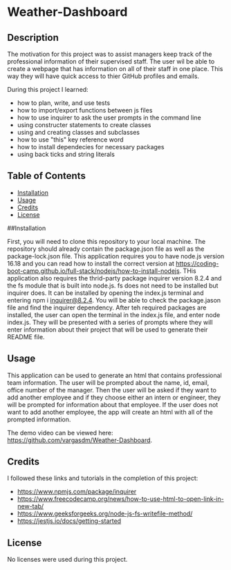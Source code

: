 # Weather-Dashboard

## Description

The motivation for this project was to assist managers keep track of the professional information of their supervised staff. The user wil be able to create a webpage that has information on all of their staff in one place. This way they will have quick access to thier GitHub profiles and emails.

During this project I learned: 
- how to plan, write, and use tests
- how to import/export functions between js files
- how to use inquirer to ask the user prompts in the command line
- using constructer statements to create classes
- using and creating classes and subclasses
- how to use "this" key reference word
- how to install dependecies for necessary packages
- using back ticks and string literals

## Table of Contents

- [Installation](#installation)
- [Usage](#usage)
- [Credits](#credits)
- [License](#license)

##Installation

First, you will need to clone this repository to your local machine. The repository should already contain the package.json file as well as the package-lock.json file. This application requires you to have node.js version 16.18 and you can read how to install the correct version at https://coding-boot-camp.github.io/full-stack/nodejs/how-to-install-nodejs. THis application also requires the thrid-party package inquirer version 8.2.4 and the fs module that is built into node.js. fs does not need to be installed but inquirer does. It can be installed by opening the index.js terminal and entering npm i inquirer@8.2.4. You will be able to check the package.jason file and find the inquirer dependency. After teh required packages are installed, the user can open the terminal in the index.js file, and enter node index.js. They will be presented with a series of prompts where they will enter information about their project that will be used to generate their README file.

## Usage

This application can be used to generate an html that contains professional team information. The user will be prompted about the name, id, email, office number of the manager. Then the user will be asked if they want to add another employee and if they choose either an intern or engineer, they will be prompted for information about that employee. If the user does not want to add another employee, the app will create an html with all of the prompted information.

The demo video can be viewed here: https://github.com/vargasdm/Weather-Dashboard.

## Credits

I followed these links and tutorials in the completion of this project:

- https://www.npmjs.com/package/inquirer
- https://www.freecodecamp.org/news/how-to-use-html-to-open-link-in-new-tab/
- https://www.geeksforgeeks.org/node-js-fs-writefile-method/
- https://jestjs.io/docs/getting-started

## License

No licenses were used during this project.
